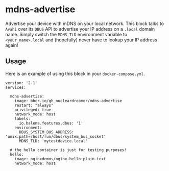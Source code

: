 # mdns-advertise
Advertise your device with mDNS on your local network. This block talks to `Avahi` over its `DBUS` API to advertise your IP address on a `.local` domain name. Simply switch the `MDNS_TLD` environment variable to `<your_name>.local` and (hopefully) never have to lookup your IP address again!

## Usage

Here is an example of using this block in your `docker-compose.yml`. 

```
version: '2.1'
services:

  mdns-advertise:
    image: bhcr.io/gh_nucleardreamer/mdns-advertise
    restart: "always"
    privileged: true
    network_mode: host
    labels:
      io.balena.features.dbus: '1'
    environment:
      DBUS_SYSTEM_BUS_ADDRESS: 'unix:path=/host/run/dbus/system_bus_socket'
      MDNS_TLD: 'mytestdevice.local'

  # the hello container is just for testing purposes!
  hello:
    image: nginxdemos/nginx-hello:plain-text
    network_mode: host
```
